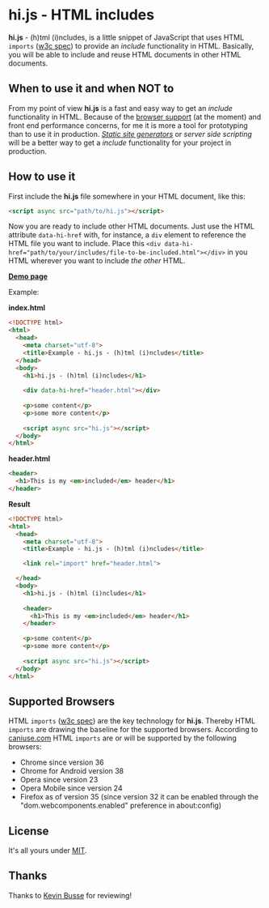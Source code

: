 # hi.js - HTML includes

**hi.js** - (h)tml (i)ncludes, is a little snippet of JavaScript that uses HTML `imports` ([w3c spec](http://www.w3.org/TR/html-imports/)) 
to provide an *include* functionality in HTML. Basically, you will be able to include and reuse HTML documents in other HTML documents.

## When to use it and when NOT to

From my point of view **hi.js** is a fast and easy way to get an *include* functionality in HTML. 
Because of the [browser support](#supported-browsers) (at the moment) and front end performance concerns, for me it is more a 
tool for prototyping than to use it in production. [*Static site generators*](http://staticsitegenerators.net) or *server side scripting* will be
a better way to get a *include* functionality for your project in production.

## How to use it

First include the **hi.js** file somewhere in your HTML document, like this:

```html
<script async src="path/to/hi.js"></script>
```

Now you are ready to include other HTML documents. Just use the HTML attribute `data-hi-href` with, for instance, a `div` element 
to reference the HTML file you want to include. Place this `<div data-hi-href="path/to/your/includes/file-to-be-included.html"></div>`
in you HTML wherever you want to include *the other* HTML.

**[Demo page](http://fabianmebus.github.io/hi.js-HTML-includes/example.html)**

Example:

**index.html**

```html
<!DOCTYPE html>
<html>
  <head>
    <meta charset="utf-8">
    <title>Example - hi.js - (h)tml (i)ncludes</title>  
  </head>
  <body>
    <h1>hi.js - (h)tml (i)ncludes</h1>
    
    <div data-hi-href="header.html"></div>
    
    <p>some content</p>
    <p>some more content</p>
    
    <script async src="hi.js"></script>
  </body>
</html>
```

**header.html**

```html
<header>
  <h1>This is my <em>included</em> header</h1>
</header>
```

**Result**

```html
<!DOCTYPE html>
<html>
  <head>
    <meta charset="utf-8">
    <title>Example - hi.js - (h)tml (i)ncludes</title>

    <link rel="import" href="header.html">

  </head>
  <body>
    <h1>hi.js - (h)tml (i)ncludes</h1>
    
    <header>
      <h1>This is my <em>included</em> header</h1>
    </header>
    
    <p>some content</p>
    <p>some more content</p>
    
    <script async src="hi.js"></script>
  </body>
</html>
```

## Supported Browsers

HTML `imports` ([w3c spec](http://www.w3.org/TR/html-imports/)) are the key technology for **hi.js**. 
Thereby HTML `imports` are drawing the baseline for the supported browsers. According to [caniuse.com](http://caniuse.com/#search=imports) 
HTML `imports` are or will be supported by the following browsers:

* Chrome since version 36
* Chrome for Android version 38
* Opera since version 23
* Opera Mobile since version 24
* Firefox as of version 35 (since version 32 it can be enabled through the "dom.webcomponents.enabled" preference in about:config)

## License

It's all yours under [MIT](https://github.com/fabianmebus/hi.js-HTML-includes/blob/master/LICENSE.md).

## Thanks

Thanks to [Kevin Busse](https://github.com/KevinBusse) for reviewing!